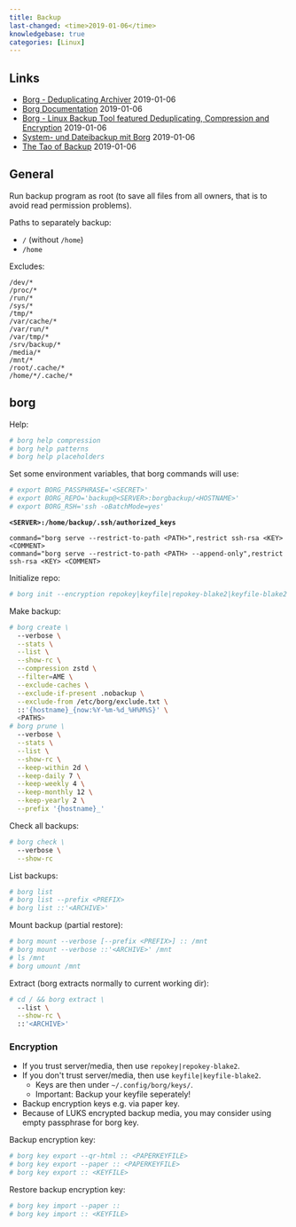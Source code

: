 ```yaml
---
title: Backup
last-changed: <time>2019-01-06</time>
knowledgebase: true
categories: [Linux]
---
```

## Links

* [Borg - Deduplicating Archiver](https://www.borgbackup.org) <time>2019-01-06</time>
* [Borg Documentation](https://borgbackup.readthedocs.io) <time>2019-01-06</time>
* [Borg - Linux Backup Tool featured Deduplicating, Compression and Encryption](https://linoxide.com/linux-how-to/borg-backup-linux-tool) <time>2019-01-06</time>
* [System- und Dateibackup mit Borg](https://www.pro-linux.de/artikel/2/1918/system-und-dateibackup-mit-borg.html) <time>2019-01-06</time>
* [The Tao of Backup](http://www.taobackup.com) <time>2019-01-06</time>

## General

Run backup program as root (to save all files from all owners, that is to avoid
read permission problems).

Paths to separately backup:

* `/` (without `/home`)
* `/home`

Excludes:

```text
/dev/*
/proc/*
/run/*
/sys/*
/tmp/*
/var/cache/*
/var/run/*
/var/tmp/*
/srv/backup/*
/media/*
/mnt/*
/root/.cache/*
/home/*/.cache/*
```

## borg

Help:

```sh
# borg help compression
# borg help patterns
# borg help placeholders
```

Set some environment variables, that borg commands will use:

```sh
# export BORG_PASSPHRASE='<SECRET>'
# export BORG_REPO='backup@<SERVER>:borgbackup/<HOSTNAME>'
# export BORG_RSH='ssh -oBatchMode=yes'
```

**`<SERVER>:/home/backup/.ssh/authorized_keys`**
```text
command="borg serve --restrict-to-path <PATH>",restrict ssh-rsa <KEY> <COMMENT>
command="borg serve --restrict-to-path <PATH> --append-only",restrict ssh-rsa <KEY> <COMMENT>
```

Initialize repo:

```sh
# borg init --encryption repokey|keyfile|repokey-blake2|keyfile-blake2
```

Make backup:

```sh
# borg create \
  --verbose \
  --stats \
  --list \
  --show-rc \
  --compression zstd \
  --filter=AME \
  --exclude-caches \
  --exclude-if-present .nobackup \
  --exclude-from /etc/borg/exclude.txt \
  ::'{hostname}_{now:%Y-%m-%d_%H%M%S}' \
  <PATHS>
# borg prune \
  --verbose \
  --stats \
  --list \
  --show-rc \
  --keep-within 2d \
  --keep-daily 7 \
  --keep-weekly 4 \
  --keep-monthly 12 \
  --keep-yearly 2 \
  --prefix '{hostname}_'
```

Check all backups:

```sh
# borg check \
  --verbose \
  --show-rc
```

List backups:

```sh
# borg list
# borg list --prefix <PREFIX>
# borg list ::'<ARCHIVE>'
```

Mount backup (partial restore):

```sh
# borg mount --verbose [--prefix <PREFIX>] :: /mnt
# borg mount --verbose ::'<ARCHIVE>' /mnt
# ls /mnt
# borg umount /mnt
```

Extract (borg extracts normally to current working dir):

```sh
# cd / && borg extract \
  --list \
  --show-rc \
  ::'<ARCHIVE>'
```

### Encryption

* If you trust server/media, then use `repokey|repokey-blake2`.
* If you don't trust server/media, then use `keyfile|keyfile-blake2`.
  - Keys are then under `~/.config/borg/keys/`.
  - Important: Backup your keyfile seperately!
* Backup encryption keys e.g. via paper key.
* Because of LUKS encrypted backup media, you may consider using empty
  passphrase for borg key.

Backup encryption key:

```sh
# borg key export --qr-html :: <PAPERKEYFILE>
# borg key export --paper :: <PAPERKEYFILE>
# borg key export :: <KEYFILE>
```

Restore backup encryption key:

```sh
# borg key import --paper ::
# borg key import :: <KEYFILE>
```
